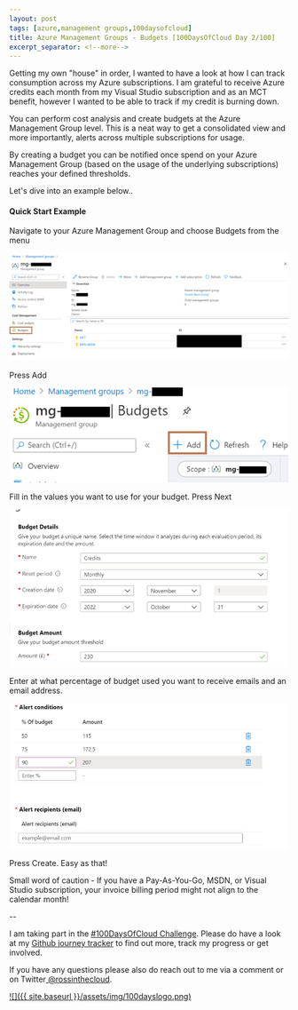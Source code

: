 ```yaml
---
layout: post
tags: [azure,management groups,100daysofcloud]
title: Azure Management Groups - Budgets [100DaysOfCloud Day 2/100] 
excerpt_separator: <!--more-->
---
```

Getting my own "house" in order, I wanted to have a look at how I can track consumption across my Azure subscriptions. I am grateful to receive Azure credits each month from my Visual Studio subscription and as an MCT benefit, however I wanted to be able to track if my credit is burning down. 

You can perform cost analysis and create budgets at the Azure Management Group level. This is a neat way to get a consolidated view and more importantly, alerts across multiple subscriptions for usage.

By creating a budget you can be notified once spend on your Azure Management Group (based on the usage of the underlying subscriptions) reaches your defined thresholds. 

Let's dive into an example below..

<!--more-->

#### Quick Start Example

Navigate to your Azure Management Group and choose Budgets from the menu

![](../assets/img/blog/2020-11-12-Day2of100DaysOfCloud-AzureManagementGroups-Budgets/1.png)

Press Add

![](../assets/img/blog/2020-11-12-Day2of100DaysOfCloud-AzureManagementGroups-Budgets/2.png)

Fill in the values you want to use for your budget. Press Next

![](../assets/img/blog/2020-11-12-Day2of100DaysOfCloud-AzureManagementGroups-Budgets/3.png)

Enter at what percentage of budget used you want to receive emails and an email address.

![](../assets/img/blog/2020-11-12-Day2of100DaysOfCloud-AzureManagementGroups-Budgets/4.png)

Press Create. Easy as that!

Small word of caution - If you have a Pay-As-You-Go, MSDN, or Visual Studio subscription, your invoice billing period might not align to the calendar month!

--

I am taking part in the <a href="https://100daysofcloud.com/" target="_blank">#100DaysOfCloud Challenge</a>. Please do have a look at my <a href="https://github.com/rossinthecloud/100DaysOfCloud" target="_blank">Github journey tracker</a> to find out more, track my progress or get involved.

If you have any questions please also do reach out to me via a comment or on Twitter<a href="https://www.twitter.com/rossinthecloud" target="_blank"> @rossinthecloud</a>.

<a href="https://github.com/rossinthecloud/100DaysOfCloud" target="_blank">![]({{ site.baseurl }}/assets/img/100dayslogo.png)</a>

